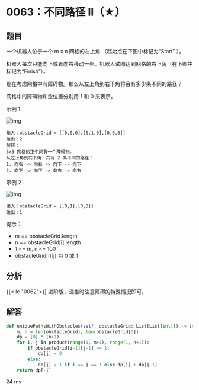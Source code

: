 # 0063：不同路径 II（★）


## 题目

一个机器人位于一个 m x n 网格的左上角 （起始点在下图中标记为“Start” ）。

机器人每次只能向下或者向右移动一步。机器人试图达到网格的右下角（在下图中标记为“Finish”）。

现在考虑网格中有障碍物。那么从左上角到右下角将会有多少条不同的路径？

网格中的障碍物和空位置分别用 1 和 0 来表示。

示例 1:

![img](https://assets.leetcode.com/uploads/2020/11/04/robot1.jpg)

	输入：obstacleGrid = [[0,0,0],[0,1,0],[0,0,0]]
	输出：2
	解释：
	3x3 网格的正中间有一个障碍物。
	从左上角到右下角一共有 2 条不同的路径：
	1. 向右 -> 向右 -> 向下 -> 向下
	2. 向下 -> 向下 -> 向右 -> 向右

示例 2：

![img](https://assets.leetcode.com/uploads/2020/11/04/robot2.jpg)

	输入：obstacleGrid = [[0,1],[0,0]]
	输出：1
	
提示：
- m == obstacleGrid.length
- n == obstacleGrid[i].length
- 1 <= m, n <= 100
- obstacleGrid[i][j] 为 0 或 1

## 分析

{{< lc "0062">}} 进阶版，递推时注意障碍的特殊情况即可。

## 解答

```python
def uniquePathsWithObstacles(self, obstacleGrid: List[List[int]]) -> int:
    m, n = len(obstacleGrid), len(obstacleGrid[0])
    dp = [0] * (n+1)
    for i, j in product(range(1, m+1), range(1, n+1)):
        if obstacleGrid[i-1][j-1] == 1:
            dp[j] = 0
        else:
            dp[j] = 1 if i == j == 1 else dp[j] + dp[j-1]
    return dp[-1]
```
24 ms
